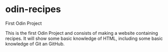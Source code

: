 # odin-recipes
First Odin Project

This is the first Odin Project and consists of making a website containing recipes. It will show some basic knowledge of HTML, including some basic knowledge of Git an GitHub. 
